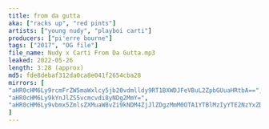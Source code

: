 ```yaml
---
title: from da gutta
aka: ["racks up", "red pints"]
artists: ["young nudy", "playboi carti"]
producers: ["pi'erre bourne"]
tags: ["2017", "OG file"]
file_name: Nudy x Carti From Da Gutta.mp3
leaked: 2022-05-26
length: 3:28 (approx)
md5: fde8debaf312da0ca8e041f2654cba28
mirrors: [
"aHR0cHM6Ly9rcmFrZW5maWxlcy5jb20vdmlldy9RT1BXWDJFeVBuL2ZpbGUuaHRtbA==",
"aHR0cHM6Ly9kYnJlZS5vcmcvdi8yNDg2MmY=",
"aHR0cHM6Ly9vbmx5ZmlsZXMuaW8vZi9kNDM4ZjJlZDgzMmM0OTA1YTBlMzIyYTE2NzYxZDFhNA=="
]
---
```

